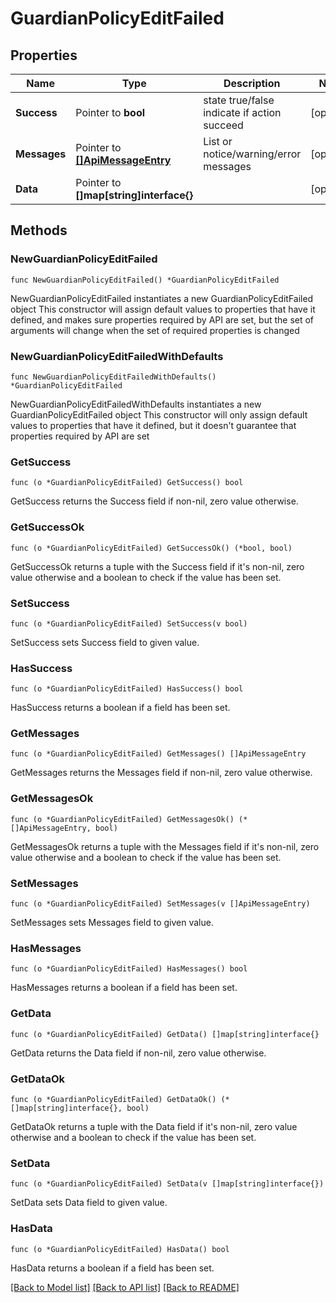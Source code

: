 # GuardianPolicyEditFailed

## Properties

Name | Type | Description | Notes
------------ | ------------- | ------------- | -------------
**Success** | Pointer to **bool** | state true/false indicate if action succeed | [optional] 
**Messages** | Pointer to [**[]ApiMessageEntry**](ApiMessageEntry.md) | List or notice/warning/error messages | [optional] 
**Data** | Pointer to **[]map[string]interface{}** |  | [optional] 

## Methods

### NewGuardianPolicyEditFailed

`func NewGuardianPolicyEditFailed() *GuardianPolicyEditFailed`

NewGuardianPolicyEditFailed instantiates a new GuardianPolicyEditFailed object
This constructor will assign default values to properties that have it defined,
and makes sure properties required by API are set, but the set of arguments
will change when the set of required properties is changed

### NewGuardianPolicyEditFailedWithDefaults

`func NewGuardianPolicyEditFailedWithDefaults() *GuardianPolicyEditFailed`

NewGuardianPolicyEditFailedWithDefaults instantiates a new GuardianPolicyEditFailed object
This constructor will only assign default values to properties that have it defined,
but it doesn't guarantee that properties required by API are set

### GetSuccess

`func (o *GuardianPolicyEditFailed) GetSuccess() bool`

GetSuccess returns the Success field if non-nil, zero value otherwise.

### GetSuccessOk

`func (o *GuardianPolicyEditFailed) GetSuccessOk() (*bool, bool)`

GetSuccessOk returns a tuple with the Success field if it's non-nil, zero value otherwise
and a boolean to check if the value has been set.

### SetSuccess

`func (o *GuardianPolicyEditFailed) SetSuccess(v bool)`

SetSuccess sets Success field to given value.

### HasSuccess

`func (o *GuardianPolicyEditFailed) HasSuccess() bool`

HasSuccess returns a boolean if a field has been set.

### GetMessages

`func (o *GuardianPolicyEditFailed) GetMessages() []ApiMessageEntry`

GetMessages returns the Messages field if non-nil, zero value otherwise.

### GetMessagesOk

`func (o *GuardianPolicyEditFailed) GetMessagesOk() (*[]ApiMessageEntry, bool)`

GetMessagesOk returns a tuple with the Messages field if it's non-nil, zero value otherwise
and a boolean to check if the value has been set.

### SetMessages

`func (o *GuardianPolicyEditFailed) SetMessages(v []ApiMessageEntry)`

SetMessages sets Messages field to given value.

### HasMessages

`func (o *GuardianPolicyEditFailed) HasMessages() bool`

HasMessages returns a boolean if a field has been set.

### GetData

`func (o *GuardianPolicyEditFailed) GetData() []map[string]interface{}`

GetData returns the Data field if non-nil, zero value otherwise.

### GetDataOk

`func (o *GuardianPolicyEditFailed) GetDataOk() (*[]map[string]interface{}, bool)`

GetDataOk returns a tuple with the Data field if it's non-nil, zero value otherwise
and a boolean to check if the value has been set.

### SetData

`func (o *GuardianPolicyEditFailed) SetData(v []map[string]interface{})`

SetData sets Data field to given value.

### HasData

`func (o *GuardianPolicyEditFailed) HasData() bool`

HasData returns a boolean if a field has been set.


[[Back to Model list]](../README.md#documentation-for-models) [[Back to API list]](../README.md#documentation-for-api-endpoints) [[Back to README]](../README.md)



